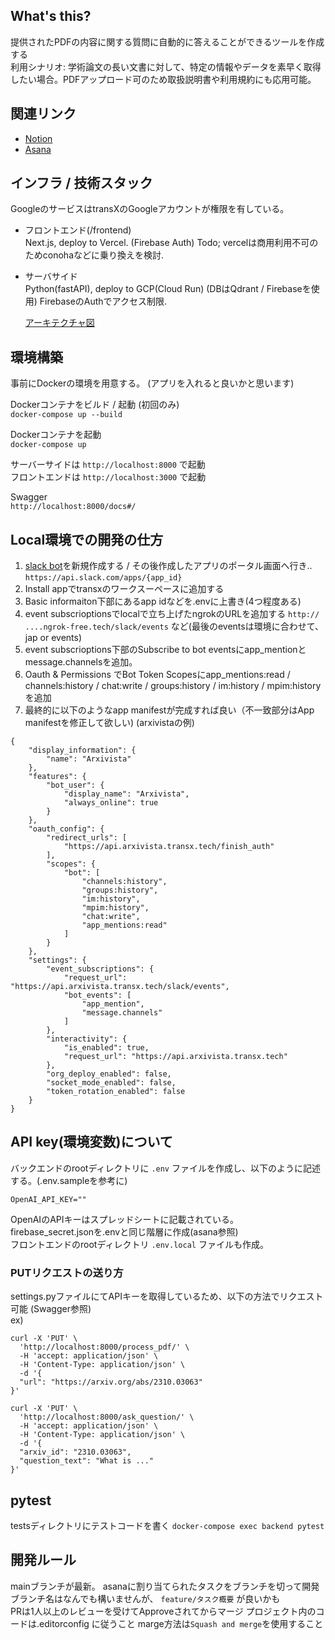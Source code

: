 ## What's this?

提供されたPDFの内容に関する質問に自動的に答えることができるツールを作成する  
利用シナリオ: 学術論文の長い文書に対して、特定の情報やデータを素早く取得したい場合。PDFアップロード可のため取扱説明書や利用規約にも応用可能。  

## 関連リンク
- [Notion](https://www.notion.so/Arxiv-Interpreter-79c7f39d96614a569ab9588363840225)
- [Asana](https://app.asana.com/0/1205566635091585/1205566639320124)

## インフラ / 技術スタック  
GoogleのサービスはtransXのGoogleアカウントが権限を有している。  

- フロントエンド(/frontend)  
  Next.js, deploy to Vercel.  (Firebase Auth)
  Todo; vercelは商用利用不可のためconohaなどに乗り換えを検討.  

- サーバサイド  
  Python(fastAPI), deploy to GCP(Cloud Run) (DBはQdrant / Firebaseを使用)
  FirebaseのAuthでアクセス制限.  

  [アーキテクチャ図](https://www.notion.so/Arxiv-Interpreter-79c7f39d96614a569ab9588363840225)
  

## 環境構築
事前にDockerの環境を用意する。 (アプリを入れると良いかと思います)

Dockerコンテナをビルド / 起動 (初回のみ)  
`docker-compose up --build`

Dockerコンテナを起動  
`docker-compose up`

サーバーサイドは `http://localhost:8000` で起動  
フロントエンドは `http://localhost:3000` で起動 

Swagger  
`http://localhost:8000/docs#/`

## Local環境での開発の仕方
1. [slack bot](https://api.slack.com/apps)を新規作成する / その後作成したアプリのポータル画面へ行き.. `https://api.slack.com/apps/{app_id}`
2. Install appでtransxのワークスーペースに追加する  
3. Basic informaiton下部にあるapp idなどを.envに上書き(4つ程度ある)
4. event subscrioptionsでlocalで立ち上げたngrokのURLを追加する `http:// ....ngrok-free.tech/slack/events` など(最後のeventsは環境に合わせて、jap or events)  
5. event subscrioptions下部のSubscribe to bot eventsにapp_mentionとmessage.channelsを追加。
6. Oauth & Permissions でBot Token Scopesにapp_mentions:read / channels:history / chat:write / groups:history / im:history / mpim:history を追加
7. 最終的に以下のようなapp manifestが完成すれば良い（不一致部分はApp manifestを修正して欲しい) (arxivistaの例)
```
{
    "display_information": {
        "name": "Arxivista"
    },
    "features": {
        "bot_user": {
            "display_name": "Arxivista",
            "always_online": true
        }
    },
    "oauth_config": {
        "redirect_urls": [
            "https://api.arxivista.transx.tech/finish_auth"
        ],
        "scopes": {
            "bot": [
                "channels:history",
                "groups:history",
                "im:history",
                "mpim:history",
                "chat:write",
                "app_mentions:read"
            ]
        }
    },
    "settings": {
        "event_subscriptions": {
            "request_url": "https://api.arxivista.transx.tech/slack/events",
            "bot_events": [
                "app_mention",
                "message.channels"
            ]
        },
        "interactivity": {
            "is_enabled": true,
            "request_url": "https://api.arxivista.transx.tech"
        },
        "org_deploy_enabled": false,
        "socket_mode_enabled": false,
        "token_rotation_enabled": false
    }
}
```   


## API key(環境変数)について
バックエンドのrootディレクトリに `.env` ファイルを作成し、以下のように記述する。(.env.sampleを参考に)
```
OpenAI_API_KEY=""
```
OpenAIのAPIキーはスプレッドシートに記載されている。  
firebase_secret.jsonを.envと同じ階層に作成(asana参照)  
フロントエンドのrootディレクトリ `.env.local` ファイルも作成。  

### PUTリクエストの送り方
settings.pyファイルにてAPIキーを取得しているため、以下の方法でリクエスト可能  (Swagger参照)  
ex) 
```
curl -X 'PUT' \
  'http://localhost:8000/process_pdf/' \
  -H 'accept: application/json' \
  -H 'Content-Type: application/json' \
  -d '{
  "url": "https://arxiv.org/abs/2310.03063"
}'
```
```
curl -X 'PUT' \
  'http://localhost:8000/ask_question/' \
  -H 'accept: application/json' \
  -H 'Content-Type: application/json' \
  -d '{
  "arxiv_id": "2310.03063",
  "question_text": "What is ..."
}'
```

## pytest
testsディレクトリにテストコードを書く
`docker-compose exec backend pytest`

## 開発ルール
mainブランチが最新。
asanaに割り当てられたタスクをブランチを切って開発  
ブランチ名はなんでも構いませんが、 `feature/タスク概要` が良いかも  
PRは1人以上のレビューを受けてApproveされてからマージ
プロジェクト内のコードは.editorconfig に従うこと
marge方法は`Squash and merge`を使用すること
